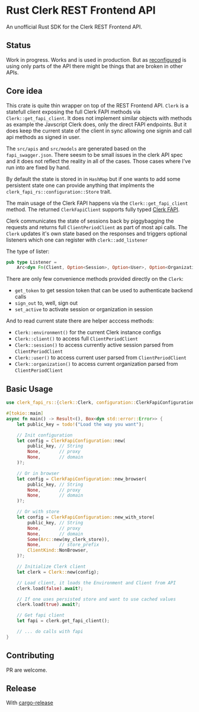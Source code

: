 # Rust Clerk REST Frontend API

An unofficial Rust SDK for the Clerk REST Frontend API.

## Status

Work in progress. Works and is used in production. But as [reconfigured](https://reconfigured.io)
is using only parts of the API there might be things that are broken in other APIs.

## Core idea

This crate is quite thin wrapper on top of the REST Frontend API.
`Clerk` is a statefull client exposing the full Clerk FAPI methods via
`Clerk::get_fapi_client`. It does not implement similar objects with
methods as example the Javscript Clerk does, only the direct FAPI
endpoints. But it does keep the current state of the client in sync
allowing one signin and call api methods as signed in user.

The `src/apis` and `src/models` are generated based on the `fapi_swagger.json`. There seesm to be small issues in the clerk API
spec and it does not reflect the reality in all of the cases. Those
cases where I've run into are fixed by hand.

By default the state is stored in in `HashMap` but if one wants to
add some persistent state one can provide anything that implments
the `clerk_fapi_rs::configuration::Store` trait.

The main usage of the Clerk FAPI happens via the `Clerk::get_fapi_client`
method. The returned `ClerkFapiClient` supports fully typed [Clerk FAPI](https://clerk.com/docs/reference/frontend-api).

Clerk communicates the state of sessions back by piggybagging the requests
and returns full `ClientPeriodClient` as part of most api calls. The
`Clerk` updates it's own state based on the responses and triggers
optional listeners which one can register with `clerk::add_listener`

The type of lister:

```rs
pub type Listener =
    Arc<dyn Fn(Client, Option<Session>, Option<User>, Option<Organization>) + Send + Sync>;
```

There are only few convenience methods provided directly on the `Clerk`:

- `get_token` to get session token that can be used to authenticate backend calls
- `sign_out` to, well, sign out
- `set_active` to activate session or organization in session

And to read current state there are helper acccess methods:

- `Clerk::environment()` for the current Clerk instance configs
- `Clerk::client()` to access full `ClientPeriodClient`
- `Clerk::session()` to access currently active session parsed from `ClientPeriodClient`
- `Clerk::user()` to access current user parsed from `ClientPeriodClient`
- `Clerk::organization()` to access current organization parsed from `ClientPeriodClient`

## Basic Usage

```rust
use clerk_fapi_rs::{clerk::Clerk, configuration::ClerkFapiConfiguration};

#[tokio::main]
async fn main() -> Result<(), Box<dyn std::error::Error>> {
    let public_key = todo!("Load the way you want");

    // Init configuration
    let config = ClerkFapiConfiguration::new(
        public_key, // String
        None,       // proxy
        None,       // domain
    )?;

    // Or in browser
    let config = ClerkFapiConfiguration::new_browser(
        public_key, // String
        None,       // proxy
        None,       // domain
    )?;

    // Or with store
    let config = ClerkFapiConfiguration::new_with_store(
        public_key, // String
        None,       // proxy
        None,       // domain
        Some(Arc::new(my_clerk_store)),
        None,       // store_prefix
        ClientKind::NonBrowser,
    )?;

    // Initialize Clerk client
    let clerk = Clerk::new(config);

    // Load client, it loads the Environment and Client from API
    clerk.load(false).await?;

    // If one uses persisted store and want to use cached values
    clerk.load(true).await?;

    // Get fapi client
    let fapi = clerk.get_fapi_client();

    // ... do calls with fapi
}
```

## Contributing

PR are welcome.

## Release

With [cargo-release](https://crates.io/crates/cargo-release)
